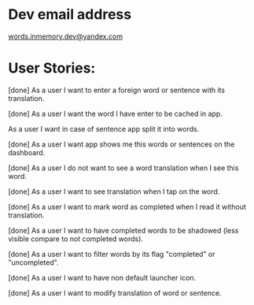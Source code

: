 # Dev email address
words.inmemory.dev@yandex.com

# User Stories:

[done] As a user I want to enter a foreign word or sentence with its translation.

[done] As a user I want the word I have enter to be cached in app.

As a user I want in case of sentence app split it into words. 

[done] As a user I want app shows me this words or sentences on the dashboard. 

[done] As a user I do not want to see a word translation when I see this word. 

[done] As a user I want to see translation when I tap on the word. 

[done] As a user I want to mark word as completed when I read it without translation. 

[done] As a user I want to have completed words to be shadowed (less visible compare to not completed words).

[done] As a user I want to filter words by its flag "completed" or "uncompleted".

[done] As a user I want to have non default launcher icon. 

[done] As a user I want to modify translation of word or sentence.  
